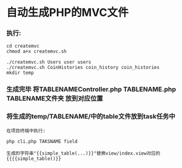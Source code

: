 # 自动生成PHP的MVC文件

### 执行:
    cd createmvc
    chmod a+x createmvc.sh
     
    ./createmvc.sh Users user users
    ./createmvc.sh CoinHistories coin_history coin_histories
    mkdir temp
    
### 生成完毕 将TABLENAMEController.php TABLENAME.php TABLENAME文件夹 放到对应位置

### 将生成的temp/TABLENAME/中的table文件放到task任务中

    在项目终端中执行:
     
    php cli.php TAKSNAME field
     
    生成的字符串"{{simple_table(...)}}"替换view/index.view对应的{{{{simple_table()}}
    